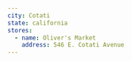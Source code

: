 ```yaml
---
city: Cotati
state: california
stores:
  - name: Oliver's Market
    address: 546 E. Cotati Avenue
---
```

